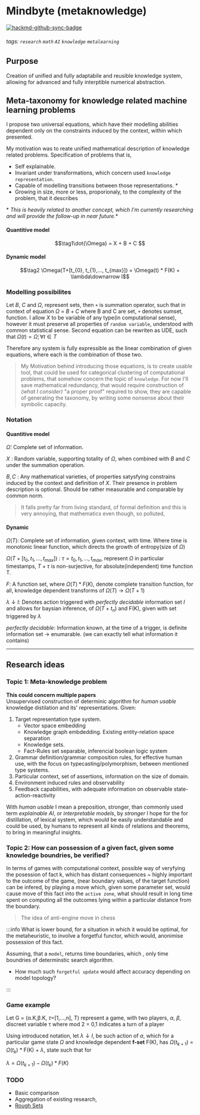 # Mindbyte (metaknowledge)

[![hackmd-github-sync-badge](https://hackmd.io/ZTe9RLc5SEqnLHxKk8ygWA/badge)](https://hackmd.io/ZTe9RLc5SEqnLHxKk8ygWA)

###### tags: `research` `math` `AI` `knowledge` `metalearning`

## Purpose
Creation of unified and fully adaptabile and reusible knowledge system, allowing for advanced and fully interptible numerical abstraction. 

## Meta-taxonomy for knowledge related machine learning problems

I propose two universal equations, which have their modelling abilities dependent only on the constraints induced by the context, within which presented. 

My motivation was to reate unified mathematical description of knowledge related problems.
Specification of problems that is,
-  Self explainable.
-  Invariant under transformations, which concern used `knowledge representation`.
-  Capable of modelling transitions between those representations. \*
-  Growing in size, more or less, proporionaly, to the complexity of the problem, that it describes

\* _This is heavily related to another concept, which I'm currently researching and will provide the follow-up in near future._*

#### Quantitive model

$$\tag1\dot{\Omega} = X + B + C $$

#### Dynamic model

$$\tag2 \Omega(T+[t_{0}, t_{1},..., t_{max}]) = \Omega(t) * F(K) + \lambda\downarrow I$$

### Modelling possibilites
Let $B$, $C$ and $\Omega$, represent sets, then `+` is summation operator, such that in context of equation $\Omega$ = $B+C$ where B and C are set, `+` denotes sumset, function.
I allow $X$ to be variable of any type(in computational sense), however it must preserve all properties of `random variable`, understood with common statistical sense.
Second equation can be rewriten as UDE, such that $\Omega(t) = \dot{\Omega} ; \forall t \in T$

Therefore any system is fully expressible as the linear combination of given equations, where each is the combination of those two.

 
> My Motivation behind introducing those equations, is to create usable tool, that could be used for categorical clustering of computational problems, that somehow concern the topic of `knowledge`.
> For now I'll save mathematical redundancy, that would require construction of _(what I consider)_ "a proper proof"
> required to show, they are capable of generating the taxonomy, by writing some nonsense about their symbolic capacity.

### Notation
#### Quantitive model

<!-- #todo Clearer notation definitions. \
#todo Finish the proof of modelling sufficiency -->

$\dot{\Omega}$: Complete set of information.

$X$ : Random variable, supporting totality of $\Omega$, when combined with $B$ and $C$ under the summation operation.

$B, C$ : Any mathematical varieties, of properties satysfying constrains induced by the context and definition of $X$. 
Their presence in problem description is optional. Should be rather measurable and comparable by common norm. 

> It falls pretty far from living standard, of formal definition and this is very annoying, that mathematics even though, so polluted,

#### Dynamic 

$\Omega(T)$: Complete set of information, given context, with time. Where time is monotonic linear function, which directs the growth of entropy(size of $\Omega$)

$\Omega(T+[t_{0}, t_{1},..., t_{max}])$ : $τ = t_{0}, t_{1},..., t_{max}$, represent $\Omega$ in particular timestamps, $T + τ$ is non-surjective, for absolute(independent) time function T.

$F$: A function set, where $\Omega(T) * F(K)$, denote complete transition function, for all, knowledge dependent transforms of $\Omega(T) \rightarrow \Omega(T+1)$

$\lambda\downarrow I$: Denotes action triggered with _perfectly decidable_ information set $I$ and allows for baysian inference, of $\Omega(T+t_{n})$ and F(K), given with
set triggered by $\lambda$

_perfectly decidable_: Information known, at the time of a trigger, is definite information set -> enumarable. (we can exactly tell what information it contains)

---

## Research ideas

### Topic 1: Meta-knowledge problem
__This could concern multiple papers__ \
Unsupervised construction of determinic algorithm for _human usable_ knowledge distilation and its' representations. Given:

1.  Target representation type system.
    - Vector space embedding
    - Knowledge graph embdedding. Existing entity-relation space separation
    - Knowledge sets.
    - Fact-Rules set separable, inferencial boolean logic system
2.  Grammar definition/grammar composition rules, for effective human use, with the focus on typecasting/polymorphism, between mentioned type systems.
3.  Particular context, set of assertions, information on the size of domain.
4.  Environment induced rules and observability
5.  Feedback capabilities, with adequate information on observable state-action-reactivity

With _human usable_ I mean a preposition, stronger, than commonly used term _explainable AI_, or _interpretable models_, by _stronger_ I hope for the for distillation,
of lexical system, which would be easily understandable and could be used, by humans to represent all kinds of relations and theorems, to bring in meaningful insights.

### Topic 2: How can possession of a given fact, given some knowledge boundries, be verified?

In terms of games with computational context, possible way of veryfying the posession of fact k, which has distant consequences ~ highly important
to the outcome of the game, (near boundary values, of the target function) can be infered, by playing a move which, given some parameter set,
would cause move of this fact into the `active zone`, what should result in long time spent on computing all the outcomes lying within a particular distance from the boundary.

> The idea of anti-engine move in chess

:::info
What is lower bound, for a situation in which it would be optimal, for the metaheuristic, to involve a forgetful functor, which would, anonimise possession of this fact.

Assuming, that a `model`, returns time boundaries, which , only time boundries of determinstic search algorithm. 

- How much such `forgetful update` would affect accuracy depending on model topology?



:::

<!-- #todo rewrite to proper notation  -->

### Game example

Let G = (α.K,β.K, $τ$=[1,...,n], T) represent a game, with two players, $\alpha$, $\beta$, discreet variable τ where mod 2 = 0,1 indicates a turn of a player

Using introduced notation, let $\lambda\downarrow I$, be such action of $\alpha$, which for a particular game state $\Omega$ and knowledge dependent
**f-set** F(K), has $\Omega(t_{k+1})$ = $\Omega(t_{k})$ \* F(K) + $\lambda$, state such that for

$\lambda = \Omega(t_{k+1}) - \Omega(t_{k}) * F(K)$

<!-- #todo proper lambda compute, calculate corresponding  -->

<!--
### Meta-learning with observer

Let $O_n$, be ontology, P is defined, on T

Let's consider a formal structure represented, with graph denoted as $G$.
Let $M_{G}$ be the meta structure, which contains all graphs $G$, it doesn't matter f it's a super-graph, or a super set. 

Let, $G$, have ontological properties.
P Observer

 -->

### TODO
- Basic comparison 
- Aggregation of existing research, 
- [Rough Sets](https://en.wikipedia.org/wiki/Rough_set)


